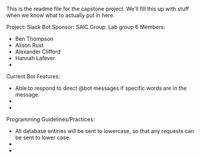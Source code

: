 This is the readme file for the capstone project. 
We'll fill this up with stuff when we know what to actually put in here.

Project: Slack Bot
Sponsor: SAIC
Group: Lab group 6
Members:
   -  Ben Thompson
   -  Alison Rust
   -  Alexander Clifford
   -  Hannah Lafever
   -

Current Bot Features:
   - Able to respond to direct @bot messages if specific words are in the message.
   -
   -

Programming  Guidelines/Practices:
   - All database entiries will be sent to lowercase, so that any requests can be sent to lower case.
   -
   -



   
    